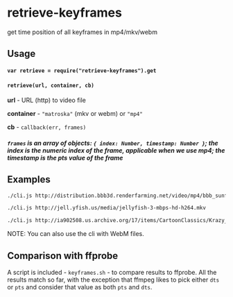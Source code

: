 # retrieve-keyframes
get time position of all keyframes in mp4/mkv/webm

## Usage

#### ``var retrieve = require("retrieve-keyframes").get``

#### ``retrieve(url, container, cb)``

**url** - URL (http) to video file

**container** - ``"matroska"`` (mkv or webm) or ``"mp4"``

**cb** - ``callback(err, frames)``

##### ``frames`` is an array of objects: `{ index: Number, timestamp: Number }`; the index is the numeric index of the frame, applicable when we use mp4; the timestamp is the pts value of the frame 



## Examples

```bash
./cli.js http://distribution.bbb3d.renderfarming.net/video/mp4/bbb_sunflower_1080p_30fps_normal.mp4
```

```bash
./cli.js http://jell.yfish.us/media/jellyfish-3-mbps-hd-h264.mkv
```

```bash
./cli.js http://ia902508.us.archive.org/17/items/CartoonClassics/Krazy_Kat_-_Keeping_Up_With_Krazy.mp4
```

NOTE: You can also use the cli with WebM files.

## Comparison with ffprobe

A script is included - `keyframes.sh` - to compare results to ffprobe. All the results match so far, with the exception that ffmpeg likes to pick either `dts` or `pts` and consider that value as both `pts` and `dts`.

